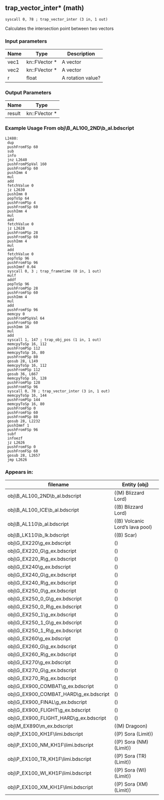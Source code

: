## trap_vector_inter* (math)

`syscall 0, 78 ; trap_vector_inter (3 in, 1 out)`

Calculates the intersection point between two vectors

### Input parameters
| Name | Type | Description
|------|------|------------
| vec1   | kn::FVector *   | A vector
| vec2   | kn::FVector *   | A vector
| r   | float   | A rotation value?


### Output Parameters
| Name | Type
|------|-----
| result   | kn::FVector *   
### Example Usage From obj\B_AL100_2ND\b_al.bdscript
```plaintext
L2480:
 dup 
 pushFromFSp 60
 sub 
 info 
 jnz L2640
 pushFromPSpVal 160
 pushFromFSp 60
 pushImm 4
 mul 
 add 
 fetchValue 0
 jz L2630
 pushImm 0
 popToSp 64
 pushFromPSp 4
 pushFromFSp 60
 pushImm 4
 mul 
 add 
 fetchValue 0
 jz L2628
 pushFromPSp 28
 pushFromFSp 60
 pushImm 4
 mul 
 add 
 fetchValue 0
 popToSp 96
 pushFromFSp 96
 pushImmf 0.04
 syscall 0, 3 ; trap_frametime (0 in, 1 out)
 mulf 
 addf 
 popToSp 96
 pushFromPSp 28
 pushFromFSp 60
 pushImm 4
 mul 
 add 
 pushFromFSp 96
 memcpy 0
 pushFromPSpVal 64
 pushFromFSp 60
 pushImm 16
 mul 
 add 
 syscall 1, 147 ; trap_obj_pos (1 in, 1 out)
 memcpyToSp 16, 112
 pushFromPSp 112
 memcpyToSp 16, 80
 pushFromPSp 80
 gosub 28, L149
 memcpyToSp 16, 112
 pushFromPSp 112
 gosub 36, L667
 memcpyToSp 16, 128
 pushFromPSp 128
 pushFromFSp 96
 syscall 0, 78 ; trap_vector_inter (3 in, 1 out)
 memcpyToSp 16, 144
 pushFromPSp 144
 memcpyToSp 16, 80
 pushFromFSp 0
 pushFromFSp 60
 pushFromPSp 80
 gosub 28, L2232
 pushImmf 1
 pushFromFSp 96
 subf 
 infoezf 
 jz L2626
 pushFromFSp 0
 pushFromFSp 60
 gosub 28, L2657
 jmp L2626
```


### Appears in:
| filename | Entity (obj)
|----------|-------------
| obj\B_AL100_2ND\b_al.bdscript       | ((M) Blizzard Lord)          
| obj\B_AL100_ICE\b_al.bdscript       | ((B) Blizzard Lord)          
| obj\B_AL110\b_al.bdscript       | ((B) Volcanic Lord’s lava pool)          
| obj\B_LK110\b_lk.bdscript       | ((B) Scar)          
| obj\G_EX220\g_ex.bdscript       | ()          
| obj\G_EX220_G\g_ex.bdscript       | ()          
| obj\G_EX220_R\g_ex.bdscript       | ()          
| obj\G_EX240\g_ex.bdscript       | ()          
| obj\G_EX240_G\g_ex.bdscript       | ()          
| obj\G_EX240_R\g_ex.bdscript       | ()          
| obj\G_EX250_0\g_ex.bdscript       | ()          
| obj\G_EX250_0_G\g_ex.bdscript       | ()          
| obj\G_EX250_0_R\g_ex.bdscript       | ()          
| obj\G_EX250_1\g_ex.bdscript       | ()          
| obj\G_EX250_1_G\g_ex.bdscript       | ()          
| obj\G_EX250_1_R\g_ex.bdscript       | ()          
| obj\G_EX260\g_ex.bdscript       | ()          
| obj\G_EX260_G\g_ex.bdscript       | ()          
| obj\G_EX260_R\g_ex.bdscript       | ()          
| obj\G_EX270\g_ex.bdscript       | ()          
| obj\G_EX270_G\g_ex.bdscript       | ()          
| obj\G_EX270_R\g_ex.bdscript       | ()          
| obj\G_EX900_COMBAT\g_ex.bdscript       | ()          
| obj\G_EX900_COMBAT_HARD\g_ex.bdscript       | ()          
| obj\G_EX900_FINAL\g_ex.bdscript       | ()          
| obj\G_EX900_FLIGHT\g_ex.bdscript       | ()          
| obj\G_EX900_FLIGHT_HARD\g_ex.bdscript       | ()          
| obj\M_EX890\m_ex.bdscript       | ((M) Dragoon)          
| obj\P_EX100_KH1F\limi.bdscript       | ((P) Sora (Limit))          
| obj\P_EX100_NM_KH1F\limi.bdscript       | ((P) Sora (NM) (Limit))          
| obj\P_EX100_TR_KH1F\limi.bdscript       | ((P) Sora (TR) (Limit))          
| obj\P_EX100_WI_KH1F\limi.bdscript       | ((P) Sora (WI) (Limit))          
| obj\P_EX100_XM_KH1F\limi.bdscript       | ((P) Sora (XM) (Limit))          



